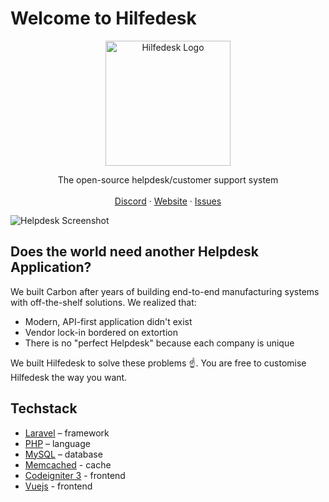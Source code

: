 # Welcome to Hilfedesk


<p align="center">
   <a href="https://carbon.ms">
      <img width="auto" height="200" alt="Hilfedesk Logo" src="https://open.hilfedesk.com/static/images/logo/hilfedesk-logo-webapp.png" />
   </a>
</p>

<p align="center">
    The open-source helpdesk/customer support system
    <br />
    <br />
    <a href="https://discord.gg/yGUJWhNqzy">Discord</a>
    ·
    <a href="https://open.hilfedesk.com">Website</a>
    ·
    <a href="https://github.com/Hilfedesk/hilfedesk/issues">Issues</a>
  </p>
</p>

![Helpdesk Screenshot](https://www.hilfedesk.com/static/images/hilfedesk.png)

## Does the world need another Helpdesk Application?

We built Carbon after years of building end-to-end manufacturing systems with off-the-shelf solutions. We realized that:

- Modern, API-first application didn't exist
- Vendor lock-in bordered on extortion
- There is no "perfect Helpdesk" because each company is unique

We built Hilfedesk to solve these problems ☝️. You are free to customise Hilfedesk the way you want.


## Techstack

- [Laravel](https://laravel.com) – framework
- [PHP](https://www.php.net) – language
- [MySQL](https://www.mysql.com) – database
- [Memcached](https://memcached.org) - cache
- [Codeigniter 3](https://www.codeigniter.com) - frontend
- [Vuejs](https://vuejs.org) - frontend


